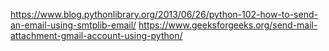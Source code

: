 https://www.blog.pythonlibrary.org/2013/06/26/python-102-how-to-send-an-email-using-smtplib-email/
https://www.geeksforgeeks.org/send-mail-attachment-gmail-account-using-python/
